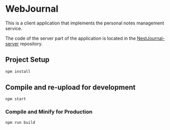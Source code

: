 # WebJournal

This is a client application that implements the personal notes management service.

The code of the server part of the application is located in the [NestJournal-server](https://github.com/NoniTomo/NestJournal-server/tree/main) repository.

## Project Setup

```sh
npm install
```

## Compile and re-upload for development

```
npm start
```

### Compile and Minify for Production

```sh
npm run build
```

